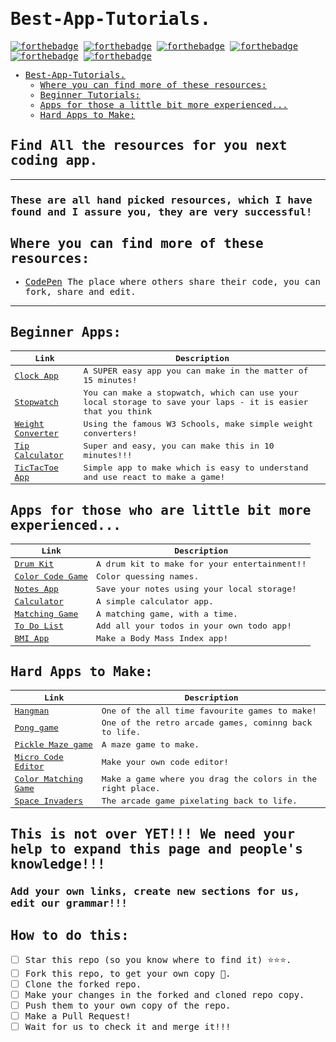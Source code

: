 <samp>

# Best-App-Tutorials.

[![forthebadge](https://forthebadge.com/images/badges/built-with-love.svg)](https://forthebadge.com) [![forthebadge](https://forthebadge.com/images/badges/check-it-out.svg)](https://forthebadge.com) [![forthebadge](https://forthebadge.com/images/badges/for-you.svg)](https://forthebadge.com) [![forthebadge](https://forthebadge.com/images/badges/made-with-markdown.svg)](https://forthebadge.com) [![forthebadge](https://forthebadge.com/images/badges/makes-people-smile.svg)](https://forthebadge.com) [![forthebadge](https://forthebadge.com/images/badges/open-source.svg)](https://forthebadge.com) 


- [Best-App-Tutorials.](#best-app-tutorials)
  - [Where you can find more of these resources:](#where-you-can-find-more-of-these-resources)
  - [Beginner Tutorials:](#beginner-tutorials)
  - [Apps for those a little bit more experienced...](#apps-for-those-a-little-bit-more-experienced)
  - [Hard Apps to Make:](#hard-apps-to-make)
## Find All the resources for you next coding app.
----------------------------------------------------------------

### These are all **hand picked** resources, which I have found and I assure you, they are very successful!

## Where you can find more of these resources:
- [CodePen]() The place where others share their code, you can fork, share and edit.

---------------------------------------------------------------     
## Beginner Apps:
  
| Link | Description |
| ---- | ----------- | 
| [Clock App](https://codepen.io/afarrar/pen/JRaEjP) | A SUPER easy app you can make in the matter of 15 minutes!   |
| [Stopwatch](https://codepen.io/cathydutton/pen/GBcvo) | You can make a stopwatch, which can use your local storage to save your laps - it is easier that you think |
| [Weight Converter](https://www.w3schools.com/howto/howto_js_weight_converter.asp) | Using the famous W3 Schools, make simple weight converters! |
| [Tip Calculator](https://codepen.io/voula12/pen/djrZGw?editors=0010)              | Super and easy, you can make this in 10 minutes!!! |
| [TicTacToe App](https://reactjs.org/tutorial/tutorial.html)                      | Simple app to make which is easy to understand and use react to make a game! |
 
## Apps for those who are little bit more experienced...

| Link                                                                    | Description                                 |
| ----------------------------------------------------------------------- | ------------------------------------------- |
| [Drum Kit](https://codepen.io/amdsouza92/pen/xdooWa?editors=1010)       | A drum kit to make for your entertainment!! |
| [Color Code Game](https://codepen.io/itsmhuang/pen/oxaReK?editors=0010) | Color quessing names.                       |
| [Notes App](https://eqdn.tech/html5-note-app-tutorial/)                 | Save your notes using your local storage!   |
| [Calculator](https://codepen.io/lalwanivikas/pen/eZxjqo?editors=0010)   | A simple calculator app.                    |
| [Matching Game](https://codepen.io/cathydutton/pen/avYKeM?editors=1010) | A matching game, with a time.               |
| [To Do List](https://codepen.io/sagar27/pen/MoBoKP?editors=0010)        | Add all your todos in your own todo app!    |
| [BMI App](https://codepen.io/beale2017/pen/JjdXVqw?editors=0010)        | Make a Body Mass Index app!                 |

## Hard Apps to Make:

| Link                                                                                 | Description                                               |
| ------------------------------------------------------------------------------------ | --------------------------------------------------------- |
| [Hangman](https://codepen.io/cathydutton/pen/ldazc?editors=0010)                     | One of the all time favourite games to make!              |
| [Pong game](https://codepen.io/gdube/pen/JybxxZ?editors=0010)                        | One of the retro arcade games, cominng back to life.      |
| [Pickle Maze game](https://codepen.io/TheCodeDepository/pen/jKBaoN?editors=0010)     | A maze game to make.                                      |
| [Micro Code Editor](https://codepen.io/kazzkiq/pen/xGXaKR?editors=0110)              | Make your own code editor!                                |
| [Color Matching Game](https://codepen.io/coder787/pen/KKadYZp?editors=0010)          | Make a game where you drag the colors in the right place. |
| [Space Invaders](https://codeheir.com/2019/03/17/how-to-code-space-invaders-1978-7/) | The arcade game pixelating back to life.                  |


## This is not over YET!!! We need your help to expand this page and people's knowledge!!!
### Add your own links, create new sections for us, edit our grammar!!!
## How to do this:

- [ ] Star this repo (so you know where to find it) ⭐⭐⭐.
- [ ] Fork this repo, to get your own copy 📎.
- [ ] Clone the forked repo.
- [ ] Make your changes in the forked and cloned repo copy.
- [ ] Push them to your own copy of the repo.
- [ ] Make a Pull Request!
- [ ] Wait for us to check it and merge it!!!

</samp>
